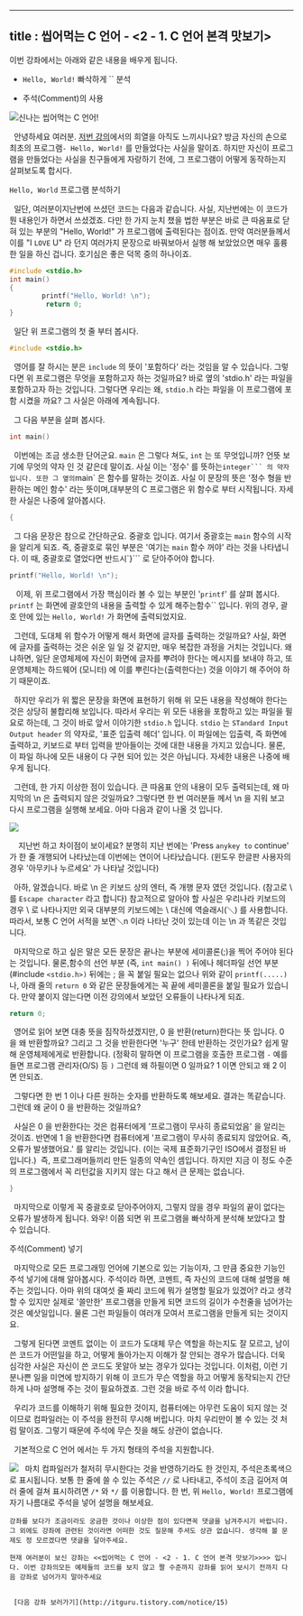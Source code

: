 ----------------
title : 씹어먹는 C 언어 - <2 - 1. C 언어 본격 맛보기>
--------------


이번 강좌에서는 아래와 같은 내용을 배우게 됩니다.

* `Hello, World!`
빠삭하게
`` 분석

* 주석(Comment)의 사용





![신나는 씹어먹는 C 언어!](http://img1.daumcdn.net/thumb/R1920x0/?fname=http%3A%2F%2Fcfile5.uf.tistory.com%2Fimage%2F155F761749EE18AB1B569B)

  안녕하세요 여러분. [저번 강의](http://itguru.tistory.com/entry/%EC%94%B9%EC%96%B4%EB%A8%B9%EB%8A%94-C-%EC%96%B8%EC%96%B4-1-C-%EC%96%B8%EC%96%B4%EA%B0%80-%EB%AD%90%EC%95%BC)에서의 희열을 아직도 느끼시나요? 방금 자신의 손으로 최초의 프로그램`- Hello, World!` 를 만들었다는 사실을 말이죠. 하지만 자신이 프로그램을 만들었다는 사실을 친구들에게 자랑하기 전에, 그 프로그램이 어떻게 동작하는지 살펴보도록 합시다.

`Hello, World` 프로그램 분석하기

  일단, 여러분이지난번에 쓰셨던 코드는 다음과 같습니다. 사실, 지난번에는 이 코드가 뭔 내용인가 하면서 쓰셨겠죠. 다만 한 가지 눈치 챘을 법한 부분은 바로 큰 따옴표로 닫혀 있는 부분의 "Hello, World!" 가 프로그램에 출력된다는 점이죠. 만약 여러분들께서 이를 "I `LOVE` U" 라 던지 여러가지 문장으로 바꿔보아서 실행 해 보았었으면 매우 훌륭한 일을 하신 겁니다. 호기심은 좋은 덕목 중의 하나이죠.

```cpp
#include <stdio.h>
int main()
{
        printf("Hello, World! \n");
         return 0;
}
```

  일단 위 프로그램의 첫 줄 부터 봅시다.

```cpp
#include <stdio.h>
```


  영어를 잘 하시는 분은 `include` 의 뜻이 '포함하다' 라는 것임을 알 수 있습니다. 그렇다면 위 프로그램은 무엇을 포함하고자 하는 것일까요? 바로 옆의 'stdio.h' 라는 파일을 포함하고자 하는 것입니다. 그렇다면 우리는 왜, `stdio.h` 라는 파일을 이 프로그램에 포함 시켰을 까요? 그 사실은 아래에 계속됩니다.

  그 다음 부분을 살펴 봅시다.

```cpp
int main()
```

  이번에는 조금 생소한 단어군요. `main` 은 그렇다 쳐도, `int` 는 또 무엇입니까? 언뜻 보기에 무엇의 약자 인 것 같은데 말이죠. 사실 이는 '정수' 를 뜻하는` integer``` 의 약자입니다. 또한 그 옆의 `main` 은 함수를 말하는 것이죠. 사실 이 문장의 뜻은 '정수 형을 반환하는 메인 함수' 라는 뜻이며,대부분의 C 프로그램은 위 함수로 부터 시작됩니다. 자세한 사실은 나중에 알아봅시다.

```cpp
{

```

  그 다음 문장은 참으로 간단하군요. 중괄호 입니다. 여기서 중괄호는 `main` 함수의 시작을 알리게 되죠. 즉, 중괄호로 묶인 부분은 '여기는 `main` 함수 꺼야' 라는 것을 나타냅니다. 이 때, 중괄호로 열었다면 반드시`}``` 로 닫아주어야 합니다.

```cpp
printf("Hello, World! \n");
```

   이제, 위 프로그램에서 가장 핵심이라 볼 수 있는 부분인 '`printf`' 를 살펴 봅시다. `printf` 는 화면에 괄호안의 내용을 출력할 수 있게 해주는함수`` 입니다. 위의 경우, 괄호 안에 있는 `Hello, World!` 가 화면에 출력되었지요.

  그런데, 도대체 위 함수가 어떻게 해서 화면에 글자를 출력하는 것일까요? 사실, 화면에 글자를 출력하는 것은 쉬운 일 일 것 같지만, 매우 복잡한 과정을 거치는 것입니다. 왜냐하면, 일단 운영체제에 자신이 화면에 글자를 뿌려야 한다는 메시지를 보내야 하고, 또 운영체제는 하드웨어 (모니터) 에 이를 뿌린다는(출력한다는) 것을 이야기 해 주어야 하기 때문이죠.

  하지만 우리가 위 짧은 문장을 화면에 표현하기 위해 위 모든 내용을 작성해야 한다는 것은 상당히 불합리해 보입니다. 따라서 우리는 위 모든 내용을 포함하고 있는 파일을 필요로 하는데, 그 것이 바로 앞서 이야기한 `stdio.h` 입니다. `stdio` 는 `STandard Input Output header` 의 약자로, '표준 입출력 헤더' 입니다. 이 파일에는 입출력, 즉 화면에 출력하고, 키보드로 부터 입력을 받아들이는 것에 대한 내용을 가지고 있습니다. 물론, 이 파일 하나에 모든 내용이 다 구현 되어 있는 것은 아닙니다. 자세한 내용은 나중에 배우게 됩니다.

  그런데, 한 가지 이상한 점이 있습니다. 큰 따옴표 안의 내용이 모두 출력되는데, 왜 마지막의 \n 은 출력되지 않은 것일까요? 그렇다면 한 번 여러분들 께서 \n 을 지워 보고 다시 프로그램을 실행해 보세요. 아마 다음과 같이 나올 것 입니다.


![](http://img1.daumcdn.net/thumb/R1920x0/?fname=http%3A%2F%2Fcfile1.uf.tistory.com%2Fimage%2F207B991A49E9735F64CC19)

    지난번 하고 차이점이 보이세요? 분명히 지난 번에는 'Press `anykey to` continue' 가 한 줄 개행되어 나타났는데 이번에는 연이어 나타났습니다. (윈도우 한글판 사용자의 경우 '아무키나 누르세요' 가 나타날 것입니다)

  아하, 알겠습니다. 바로 \n 은 키보드 상의 엔터, 즉 개행 문자 였던 것입니다. (참고로 \ 를 `Escape character` 라고 합니다)
참고적으로 알아야 할 사실은 우리나라 키보드의 경우 \ 로 나타나지만 외국 대부분의 키보드에는 \ 대신에 역슬래시(＼) 를 사용합니다. 따라서, 보통 C 언어 서적을 보면＼n 이라 나타난 것이 있는데 이는 \n 과 똑같은 것입니다.

  마지막으로 하고 싶은 말은 모든 문장은 끝나는 부분에 세미콜론(;)을 찍어 주어야 된다는 것입니다. 물론,함수의 선언 부분 (즉, `int main() )` 뒤에나 헤더파일 선언 부분 (#include `<stdio.h>)` 뒤에는 ; 을 꼭 붙일 필요는 없으나 위와 같이 `printf(.....)` 나, 아래 줄의 `return 0` 와 같은 문장들에게는 꼭 끝에 세미콜론을 붙일 필요가 있습니다. 만약 붙이지 않는다면 이전 강의에서 보았던 오류들이 나타나게 되죠.

```cpp
return 0;
```

  영어로 읽어 보면 대충 뜻을 짐작하셨겠지만, 0 을 반환(return)한다는 뜻 입니다. 0 을 왜 반환할까요? 그리고 그 것을 반환한다면 '누구' 한테 반환하는 것인가요? 쉽게 말해 운영체제에게로 반환합니다. (정확히 말하면 이 프로그램을 호출한 프로그램 `-` 예를 들면 프로그램 관리자(O/S) 등 `)` 그런데 왜 하필이면 0 일까요? 1 이면 안되고 왜 2 이면 안되죠.

  그렇다면 한 번 1 이나 다른 원하는 숫자를 반환하도록 해보세요. 결과는 똑같습니다. 그런데 왜 굳이 0 을 반환하는 것일까요?

  사실은 0 을 반환한다는 것은 컴퓨터에게 '프로그램이 무사히 종료되었음' 을 알리는 것이죠. 반면에 1 을 반환한다면 컴퓨터에게 '프로그램이 무사히 종료되지 않았어요. 즉, 오류가 발생했어요.' 를 알리는 것입니다. (이는 국제 표준화기구인 ISO에서 결정된 바 입니다.)  즉, 프로그래머들끼리 만든 일종의 약속인 셈입니다. 하지만 지금 이 정도 수준의 프로그램에서 꼭 리턴값을 지키지 않는 다고 해서 큰 문제는 없습니다.

```cpp
}
```

  마지막으로 이렇게 꼭 중괄호로 닫아주어야지, 그렇지 않을 경우 파일의 끝이 없다는 오류가 발생하게 됩니다. 와우! 이쯤 되면 위 프로그램을 빠삭하게 분석해 보았다고 할 수 있습니다.

주석(Comment) 넣기

  마지막으로 모든 프로그래밍 언어에 기본으로 있는 기능이자, 그 만큼 중요한 기능인 주석 넣기에 대해 알아봅시다. 주석이라 하면, 코멘트, 즉 자신의 코드에 대해 설명을 해주는 것입니다. 아마 위의 대여섯 줄 짜리 코드에 뭐가 설명할 필요가 있겠어? 라고 생각할 수 있지만 실제로 '쓸만한' 프로그램을 만들게 되면 코드의 길이가 수천줄을 넘어가는 것은 예삿일입니다. 물론 그런 파일들이 여러개 모여서 프로그램을 만들게 되는 것이지요.

  그렇게 된다면 코멘트 없이는 이 코드가 도대체 무슨 역할을 하는지도 잘 모르고, 남이 쓴 코드가 어떤일을 하고, 어떻게 돌아가는지 이해가 잘 안되는 경우가 많습니다. 더욱 심각한 사실은 자신이 쓴 코드도 못알아 보는 경우가 있다는 것입니다. 이처럼, 이런 기분나쁜 일을 미연에 방지하기 위해 이 코드가 무슨 역할을 하고 어떻게 동작되는지 간단하게 나마 설명해 주는 것이 필요하겠죠. 그런 것을 바로 주석 이라 합니다.

  우리가 코드를 이해하기 위해 필요한 것이지, 컴퓨터에는 아무런 도움이 되지 않는 것이므로 컴파일러는 이 주석을 완전히 무시해 버립니다. 마치 우리만이 볼 수 있는 것 처럼 말이죠. 그렇기 때문에 주석에 무슨 짓을 해도 상관이 없습니다.

  기본적으로 C 언어 에서는 두 가지 형태의 주석을 지원합니다.

![](http://img1.daumcdn.net/thumb/R1920x0/?fname=http%3A%2F%2Fcfile25.uf.tistory.com%2Fimage%2F1728BF0C49EE1719061C9D)
  마치 컴파일러가 철저히 무시한다는 것을 반영하기라도 한 것인지, 주석은초록색으로 표시됩니다. 보통 한 줄에 쓸 수 있는 주석은 `//` 로 나타내고, 주석이 조금 길어저 여러 줄에 걸쳐 표시하려면 `/*` 와 `*/` 를 이용합니다. 한 번, 위 `Hello, World!` 프로그램에 자기 나름대로 주석을 넣어 설명을 해보세요.



```warning
강좌를 보다가 조금이라도 궁금한 것이나 이상한 점이 있다면꼭 댓글을 남겨주시기 바랍니다. 그 외에도 강좌에 관련된 것이라면 어떠한 것도 질문해 주셔도 상관 없습니다. 생각해 볼 문제도 정 모르겠다면 댓글을 달아주세요.

현재 여러분이 보신 강좌는 <<씹어먹는 C 언어 - <2 - 1. C 언어 본격 맛보기>>>> 입니다. 이번 강좌의모든 예제들의 코드를 보지 않고 짤 수준까지 강좌를 읽어 보시기 전까지 다음 강좌로 넘어가지 말아주세요


 [다음 강좌 보러가기](http://itguru.tistory.com/notice/15)
```





